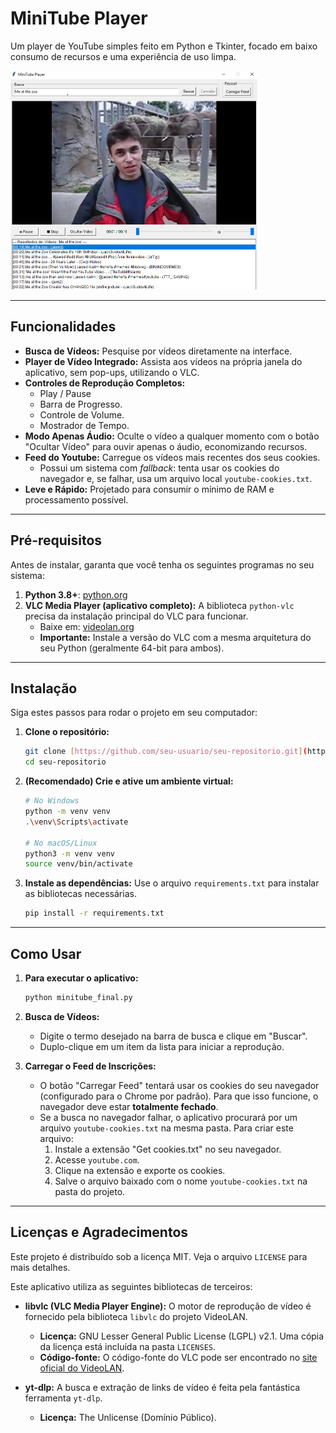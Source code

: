 # MiniTube Player

Um player de YouTube simples feito em Python e Tkinter, focado em baixo consumo de recursos e uma experiência de uso limpa.

<img src="videoexample.png" alt="Screenshot do Aplicativo" style="zoom:50%;" />

---

## Funcionalidades

* **Busca de Vídeos:** Pesquise por vídeos diretamente na interface.
* **Player de Vídeo Integrado:** Assista aos vídeos na própria janela do aplicativo, sem pop-ups, utilizando o VLC.
* **Controles de Reprodução Completos:**
    * Play / Pause
    * Barra de Progresso.
    * Controle de Volume.
    * Mostrador de Tempo.
* **Modo Apenas Áudio:** Oculte o vídeo a qualquer momento com o botão "Ocultar Vídeo" para ouvir apenas o áudio, economizando recursos.
* **Feed do Youtube:** Carregue os vídeos mais recentes dos seus cookies.
    * Possui um sistema com *fallback*: tenta usar os cookies do navegador e, se falhar, usa um arquivo local `youtube-cookies.txt`.
* **Leve e Rápido:** Projetado para consumir o mínimo de RAM e processamento possível.

---

## Pré-requisitos

Antes de instalar, garanta que você tenha os seguintes programas no seu sistema:

1.  **Python 3.8+**: [python.org](https://www.python.org/)
2.  **VLC Media Player (aplicativo completo):** A biblioteca `python-vlc` precisa da instalação principal do VLC para funcionar.
    * Baixe em: [videolan.org](https://www.videolan.org/vlc/)
    * **Importante:** Instale a versão do VLC com a mesma arquitetura do seu Python (geralmente 64-bit para ambos).

---

## Instalação

Siga estes passos para rodar o projeto em seu computador:

1.  **Clone o repositório:**
    ```bash
    git clone [https://github.com/seu-usuario/seu-repositorio.git](https://github.com/seu-usuario/seu-repositorio.git)
    cd seu-repositorio
    ```

2.  **(Recomendado) Crie e ative um ambiente virtual:**
    ```bash
    # No Windows
    python -m venv venv
    .\venv\Scripts\activate
    
    # No macOS/Linux
    python3 -m venv venv
    source venv/bin/activate
    ```

3.  **Instale as dependências:**
    Use o arquivo `requirements.txt` para instalar as bibliotecas necessárias.
    ```bash
    pip install -r requirements.txt
    ```

---

## Como Usar

1.  **Para executar o aplicativo:**
    ```bash
    python minitube_final.py
    ```

2.  **Busca de Vídeos:**
    * Digite o termo desejado na barra de busca e clique em "Buscar".
    * Duplo-clique em um item da lista para iniciar a reprodução.

3.  **Carregar o Feed de Inscrições:**
    * O botão "Carregar Feed" tentará usar os cookies do seu navegador (configurado para o Chrome por padrão). Para que isso funcione, o navegador deve estar **totalmente fechado**.
    * Se a busca no navegador falhar, o aplicativo procurará por um arquivo `youtube-cookies.txt` na mesma pasta. Para criar este arquivo:
        1.  Instale a extensão "Get cookies.txt" no seu navegador.
        2.  Acesse `youtube.com`.
        3.  Clique na extensão e exporte os cookies.
        4.  Salve o arquivo baixado com o nome `youtube-cookies.txt` na pasta do projeto.

---

## Licenças e Agradecimentos

Este projeto é distribuído sob a licença MIT. Veja o arquivo `LICENSE` para mais detalhes.

Este aplicativo utiliza as seguintes bibliotecas de terceiros:

* **libvlc (VLC Media Player Engine):** O motor de reprodução de vídeo é fornecido pela biblioteca `libvlc` do projeto VideoLAN.
    * **Licença:** GNU Lesser General Public License (LGPL) v2.1. Uma cópia da licença está incluída na pasta `LICENSES`.
    * **Código-fonte:** O código-fonte do VLC pode ser encontrado no [site oficial do VideoLAN](https://www.videolan.org/vlc/download-sources.html).

* **yt-dlp:** A busca e extração de links de vídeo é feita pela fantástica ferramenta `yt-dlp`.
    * **Licença:** The Unlicense (Domínio Público).
